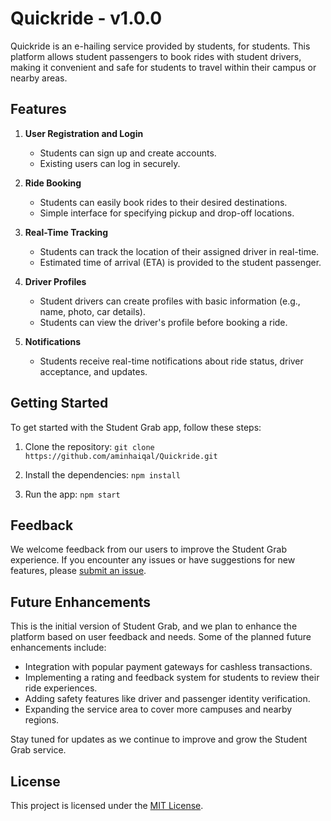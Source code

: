 # Quickride - v1.0.0

Quickride is an e-hailing service provided by students, for students. This platform allows student passengers to book rides with student drivers, making it convenient and safe for students to travel within their campus or nearby areas.


## Features

1. **User Registration and Login**
   - Students can sign up and create accounts.
   - Existing users can log in securely.

2. **Ride Booking**
   - Students can easily book rides to their desired destinations.
   - Simple interface for specifying pickup and drop-off locations.

3. **Real-Time Tracking**
   - Students can track the location of their assigned driver in real-time.
   - Estimated time of arrival (ETA) is provided to the student passenger.

4. **Driver Profiles**
   - Student drivers can create profiles with basic information (e.g., name, photo, car details).
   - Students can view the driver's profile before booking a ride.

5. **Notifications**
   - Students receive real-time notifications about ride status, driver acceptance, and updates.


## Getting Started

To get started with the Student Grab app, follow these steps:

1. Clone the repository:
    ``git clone https://github.com/aminhaiqal/Quickride.git``

2. Install the dependencies:
    ``npm install``

3. Run the app:
    ``npm start``


## Feedback

We welcome feedback from our users to improve the Student Grab experience. If you encounter any issues or have suggestions for new features, please [submit an issue](https://github.com/aminhaiqal/Quickride/issues).

## Future Enhancements

This is the initial version of Student Grab, and we plan to enhance the platform based on user feedback and needs. Some of the planned future enhancements include:

- Integration with popular payment gateways for cashless transactions.
- Implementing a rating and feedback system for students to review their ride experiences.
- Adding safety features like driver and passenger identity verification.
- Expanding the service area to cover more campuses and nearby regions.

Stay tuned for updates as we continue to improve and grow the Student Grab service.

## License

This project is licensed under the [MIT License](LICENSE).
